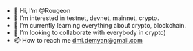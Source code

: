 - 👋 Hi, I’m @Rougeon
- 👀 I’m interested in testnet, devnet, mainnet, crypto.
- 🌱 I’m currently learning everything about crypto, blockchain.
- 💞️ I’m looking to collaborate with everybody in crypto)
- 📫 How to reach me dmi.demyan@gmail.com

<!---
Rougeon/Rougeon is a ✨ special ✨ repository because its `README.md` (this file) appears on your GitHub profile.
You can click the Preview link to take a look at your changes.
--->
